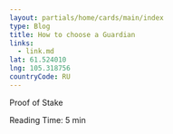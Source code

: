 ```yaml
---
layout: partials/home/cards/main/index
type: Blog
title: How to choose a Guardian
links:
  - link.md
lat: 61.524010
lng: 105.318756
countryCode: RU
---
```


Proof of Stake

Reading Time: 5 min
